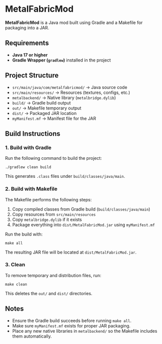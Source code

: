 # MetalFabricMod

**MetalFabricMod** is a Java mod built using Gradle and a Makefile for packaging into a JAR.

## Requirements

- **Java 17 or higher**  
- **Gradle Wrapper (`gradlew`)** installed in the project  

## Project Structure

- `src/main/java/com/metalfabricmod/` → Java source code  
- `src/main/resources/` → Resources (textures, configs, etc.)  
- `metalbackend/` → Native library (`metalbridge.dylib`)  
- `build/` → Gradle build output  
- `out/` → Makefile temporary output  
- `dist/` → Packaged JAR location  
- `myManifest.mf` → Manifest file for the JAR  

## Build Instructions

### 1. Build with Gradle

Run the following command to build the project:

```
./gradlew clean build
```

This generates `.class` files under `build/classes/java/main`.

### 2. Build with Makefile

The Makefile performs the following steps:

1. Copy compiled classes from Gradle build (`build/classes/java/main`)  
2. Copy resources from `src/main/resources`  
3. Copy `metalbridge.dylib` if it exists  
4. Package everything into `dist/MetalFabricMod.jar` using `myManifest.mf`  

Run the build with:

```
make all
```

The resulting JAR file will be located at `dist/MetalFabricMod.jar`.

### 3. Clean

To remove temporary and distribution files, run:

```
make clean
```

This deletes the `out/` and `dist/` directories.

## Notes

- Ensure the Gradle build succeeds before running `make all`.  
- Make sure `myManifest.mf` exists for proper JAR packaging.  
- Place any new native libraries in `metalbackend/` so the Makefile includes them automatically.
